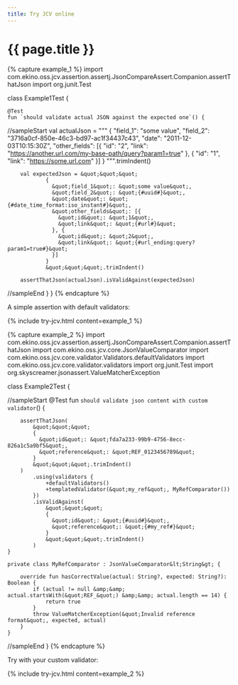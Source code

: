 ```yaml
---
title: Try JCV online
---
```


# {{ page.title }}

{% capture example_1 %}
import com.ekino.oss.jcv.assertion.assertj.JsonCompareAssert.Companion.assertThatJson
import org.junit.Test

class Example1Test {

    @Test
    fun `should validate actual JSON against the expected one`() {

//sampleStart
        val actualJson = &quot;&quot;&quot;
            {
              &quot;field_1&quot;: &quot;some value&quot;,
              &quot;field_2&quot;: &quot;3716a0cf-850e-46c3-bd97-ac1f34437c43&quot;,
              &quot;date&quot;: &quot;2011-12-03T10:15:30Z&quot;,
              &quot;other_fields&quot;: [{
                &quot;id&quot;: &quot;2&quot;,
                &quot;link&quot;: &quot;https://another.url.com/my-base-path/query?param1=true&quot;
              }, {
                &quot;id&quot;: &quot;1&quot;,
                &quot;link&quot;: &quot;https://some.url.com&quot;
              }]
            }
            &quot;&quot;&quot;.trimIndent()

        val expectedJson = &quot;&quot;&quot;
                {
                  &quot;field_1&quot;: &quot;some value&quot;,
                  &quot;field_2&quot;: &quot;{#uuid#}&quot;,
                  &quot;date&quot;: &quot;{#date_time_format:iso_instant#}&quot;,
                  &quot;other_fields&quot;: [{
                    &quot;id&quot;: &quot;1&quot;,
                    &quot;link&quot;: &quot;{#url#}&quot;
                  }, {
                    &quot;id&quot;: &quot;2&quot;,
                    &quot;link&quot;: &quot;{#url_ending:query?param1=true#}&quot;
                  }]
                }
                &quot;&quot;&quot;.trimIndent()

        assertThatJson(actualJson).isValidAgainst(expectedJson)
//sampleEnd
    }
}
{% endcapture %}

A simple assertion with default validators:

{% include try-jcv.html content=example_1 %}

{% capture example_2 %}
import com.ekino.oss.jcv.assertion.assertj.JsonCompareAssert.Companion.assertThatJson
import com.ekino.oss.jcv.core.JsonValueComparator
import com.ekino.oss.jcv.core.validator.Validators.defaultValidators
import com.ekino.oss.jcv.core.validator.validators
import org.junit.Test
import org.skyscreamer.jsonassert.ValueMatcherException

class Example2Test {

//sampleStart
    @Test
    fun `should validate json content with custom validator`() {

        assertThatJson(
            &quot;&quot;&quot;
            {
              &quot;id&quot;: &quot;fda7a233-99b9-4756-8ecc-826a1c5a9bf5&quot;,
              &quot;reference&quot;: &quot;REF_0123456789&quot;
            }
            &quot;&quot;&quot;.trimIndent()
        )
            .using(validators {
                +defaultValidators()
                +templatedValidator(&quot;my_ref&quot;, MyRefComparator())
            })
            .isValidAgainst(
                &quot;&quot;&quot;
                {
                  &quot;id&quot;: &quot;{#uuid#}&quot;,
                  &quot;reference&quot;: &quot;{#my_ref#}&quot;
                }
                &quot;&quot;&quot;.trimIndent()
            )
    }

    private class MyRefComparator : JsonValueComparator&lt;String&gt; {

        override fun hasCorrectValue(actual: String?, expected: String?): Boolean {
            if (actual != null &amp;&amp; actual.startsWith(&quot;REF_&quot;) &amp;&amp; actual.length == 14) {
                return true
            }
            throw ValueMatcherException(&quot;Invalid reference format&quot;, expected, actual)
        }
    }
//sampleEnd
}
{% endcapture %}

Try with your custom validator:

{% include try-jcv.html content=example_2 %}

<script src="https://unpkg.com/kotlin-playground@1"
        data-selector=".kotlin-code"
        data-server="https://kotlin-jcv-compiler-server.herokuapp.com"
        data-version="1.3.72">
</script>
